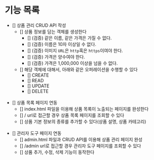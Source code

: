 # 기능 목록

- [] 상품 관리 CRUD API 작성
  - [] 상품 정보를 담는 객체를 생성한다
    - [] (검증) 같은 이름, 같은 가격은 가질 수 없다.
    - [] (검증) 이름은 10자 이상일 수 없다.
    - [] (검증) 이미지 `URL`은 `http`혹은 `https`이여야 한다.
    - [] (검증) 가격은 양수여야 한다.
    - [] (검증) 가격은 1,000,000 이상을 넘을 수 없다.
  - [] 해당 객체에 대해서, 아래와 같은 오퍼레이션을 수행할 수 있다
     - [] CREATE
     - [] READ
     - [] UPDATE
     - [] DELETE
       <br><br>
- [] 상품 목록 페이지 연동
  - [] index.html 파일을 이용해 상품 목록이 노출되는 페이지를 완성한다
  - [] / url로 접근할 경우 상품 목록 페이지를 조회할 수 있다
  - [] 상품 기본 정보의 종류를 추가할 수 있다(상품 설명, 상품 카테고리)
    <br><br>
- [] 관리자 도구 페이지 연동
  - [] admin.html 파일과 CRUD API를 이용해 상품 관리 페이지 완성
  - [] /admin url로 접근할 경우 관리자 도구 페이지를 조회할 수 있다
  - [] 상품 추가, 수정, 삭제 기능이 동작한다

